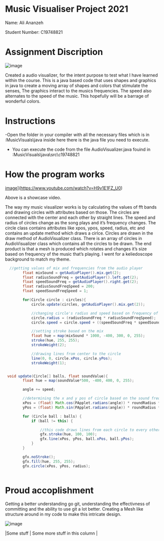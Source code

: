 # Music Visualiser Project 2021

Name: Ali Ananzeh

Student Number: C19748821

# Assignment Discription
![image](https://user-images.githubusercontent.com/72251197/117396434-dfcc6d80-aef1-11eb-8377-96548bf43ef2.png)


Created a audio visualizer, for the intent purpose to test what I have learned within the course. This is a java based code that uses shapes and graphics in java to create a moving array of shapes and colors that stimulate the senses, The graphics interact to the musics frequencies. The speed also alternates to the speed of the music. This hopefully will be a barrage of wonderful colors. 


# Instructions
-Open the folder in your compiler with all the necessary files which is in :MusicVisuals\java inside here there is the java file you need to execute.
- You can execute the code from the file AudioVisualizer.java fouind in :MusicVisuals\java\src\c19748821

# How the program works
[image](https://user-images.githubusercontent.com/72251197/117396517-07233a80-aef2-11eb-94f9-08c61048241a.png)](https://www.youtube.com/watch?v=H9v1E1FZ_U0)

Above is a showcase video.

The way my music visualizer works is by calculating the values of fft bands and drawing circles with attributes based on those. The circles are connected with the center and each other by straight lines. The speed and radius of circles change as the song plays and it’s frequency changes. 
The circle class contains attributes like xpos, ypos, speed, radius, etc and contains an update method which draws a cirlce. Circles are drawn in the draw method of AudioVisualizer class. There is an array of circles in AudioVisualizer class which contains all the circles to be drawn.
The end product is that a mesh is produced which rotates and changes it’s size based on frequency of the music that’s playing. I went for a keliedoscope background to match my theme.

```Java
  //getting values of mix and frequencies from the audio player
        float mixSound = getAudioPlayer().mix.get(2);
        float radiusSoundFreq = getAudioPlayer().left.get(2);
        float speedSoundFreq = getAudioPlayer().right.get(2);
        float radiusSoundFreqSpeed = 200;
        float speedSoundFreqSpeed = 1;

        for(Circle circle : circles){
            circle.update(circles, getAudioPlayer().mix.get(2));

            //changing circle's radius and speed based on frequency of sound
            circle.radius = (radiusSoundFreq * radiusSoundFreqSpeed);
            circle.speed = circle.speed + ((speedSoundFreq * speedSoundFreqSpeed) / 4);

            //setting stroke based on the mix
            float hue = map(mixSound * 1000, -400, 300, 0, 255);
            stroke(hue, 255, 255);
            strokeWeight(2);

            //drawing lines from center to the circle
            line(0, 0, circle.xPos, circle.yPos);
            strokeWeight(1);


```

```Java

 void update(Circle[] balls, float soundValue){
        float hue = map(soundValue*500, -400, 400, 0, 255);

        angle += speed;

        //determining the x and y pos of circle based on the sound frequency value
        xPos = (float) Math.cos(PApplet.radians(angle)) * roundRadius * 5f;
        yPos = (float) Math.sin(PApplet.radians(angle)) * roundRadius * 3f;

        for (Circle ball : balls) {
            if (ball != this) {

                //this code draws lines from each circle to every other circle, creating a mesh
                gfx.stroke(hue, 100, 100);
                gfx.line(xPos, yPos, ball.xPos, ball.yPos);
            }
        }

        gfx.noStroke();
        gfx.fill(hue, 255, 255);
        gfx.circle(xPos, yPos, radius);
        
```

# Proud accoplishment
Getting a better understanding go git, understanding the effectivness of committing and the ability to use  git a lot better.
Creating a Mesh like structure around in my code to make this intricate design.

![image](https://user-images.githubusercontent.com/72251197/117396468-f246a700-aef1-11eb-88a0-1752c094ed25.png)



|Some stuff | Some more stuff in this column |

